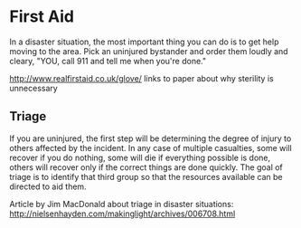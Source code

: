 # First Aid

In a disaster situation, the most important thing you can do is to get help moving to the area. Pick an uninjured bystander and order them loudly and cleary, "YOU, call 911 and tell me when you're done."

http://www.realfirstaid.co.uk/glove/ links to paper about why sterility is unnecessary 



## Triage

If you are uninjured, the first step will be determining the degree of injury to others affected by the incident. In any case of multiple casualties, some will recover if you do nothing, some will die if everything possible is done, others will recover only if the correct things are done quickly. The goal of triage is to identify that third group so that the resources available can be directed to aid them.

Article by Jim MacDonald about triage in disaster situations: http://nielsenhayden.com/makinglight/archives/006708.html





